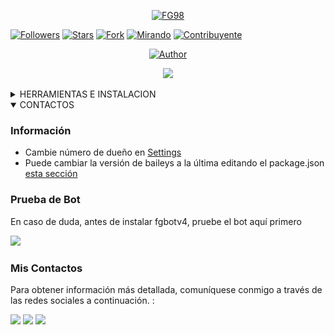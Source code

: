 
<p align="center">
<a href="https://github.com/FG98F"><img title="FG98" src="https://img.shields.io/badge/github-FG98F-orange.svg?style=social&logo=github"></a>
</p>

<a href="https://github.com/FG98F/followers"><img title="Followers" src="https://img.shields.io/github/followers/FG98F?label=Followers&style=social"></a>
<a href="https://github.com/FG98F/fgbotv4/stargazers/"><img title="Stars" src="https://img.shields.io/github/stars/FG98F/fgbotv4?&style=social"></a>
<a href="https://github.com/FG98F/fgbotv4/network/members"><img title="Fork" src="https://img.shields.io/github/forks/FG98F/fgbotv4?style=social"></a>
<a href="https://github.com/FG98F/fgbotv4/watchers"><img title="Mirando" src="https://img.shields.io/github/watchers/FG98F/fgbotv4?label=Watching&style=social"></a>
<a href="https://github.com/FG98F/fgbotv4/watchers"><img title="Contribuyente" src="https://img.shields.io/github/contributors/FG98F/fgbotv4?logo=github&style=social"></a>
</p>

<p align="center">
<a href="https://github.com/FG98F"><img title="Author" src="https://img.shields.io/badge/FG98-V4-orange?style=for-the-badge&logo=github"></a>
</p>


<p align="center">
<a href="https://github.com/FG98F/fgbotv4"><img src="https://img.shields.io/github/repo-size/FG98F/fgbotv4?label=Peso%20repositorio&style=plastic"></a>


</p>


<details close="close">
  <summary>HERRAMIENTAS E INSTALACION</summary>
  
### Herramientas
Aplicaciones para ejecutar y facilitar la edición de las necesidades del bot, puede descargar la aplicación a continuación en PlayStore.

| Aplicacion| Link |
|--------|--------|
| **Termux** | [Download](https://play.google.com/store/apps/details?id=com.termux) |
| **Acode** | [Download](https://play.google.com/store/apps/details?id=com.foxdebug.acodefree) |
<p align="center">
  <div align="center">
 <code><img height="40" src="https://raw.githubusercontent.com/github/explore/80688e429a7d4ef2fca1e82350fe8e3517d3494d/topics/terminal/terminal.png"></code>
 <code><img height="40" src="https://user-images.githubusercontent.com/72728486/108440991-c9196180-7286-11eb-910e-d95691565ec8.png"></code>

  </div>
  </p>


### Instalar con Termux
La instalación es bastante simple, siga los pasos a continuación en la Aplicación **Termux**

```bash
> pkg install git
> git clone https://github.com/FG98F/fgbotv4
> cd fgbotv4
> bash install.sh
> npm start
```

después de salir del código QR en termux, lo escanea usando el número de WhatsApp que se usará para los bots
</details>

<details open="open">
  <summary>CONTACTOS</summary>

### Información
- Cambie número de dueño en [Settings](https://github.com/FG98F/fgbotv4/blob/main/settings.json#L3)
- Puede cambiar la versión de baileys a la última editando el package.json [esta sección](https://github.com/FG98F/fgbotv4/blob/main/package.json#L10)


### Prueba de Bot
En caso de duda, antes de instalar fgbotv4, pruebe el bot aquí primero
<p>
<a href="https://chat.whatsapp.com/G5sXrkhJ0pb0Tu8nhWLaFK" target="blank"><img src="https://img.shields.io/badge/WhatsApp DyLux Bot-30302f?style=flat&logo=whatsapp" /></a>
</p>

### Mis Contactos
Para obtener información más detallada, comuníquese conmigo a través de las redes sociales a continuación. :

<p>
<a href="http://wa.me/59172945992" target="blank"><img src="https://img.shields.io/badge/Whatsapp-30302f?style=flat&logo=whatsapp" /></a>
<a href="http://www.instagram.com/fg98._/" target="blank"><img src="https://img.shields.io/badge/Instagram-30302f?style=flat&logo=instagram" /></a>
<a href="https://m.facebook.com/fg98ff" target="blank"><img src="https://img.shields.io/badge/Facebook-30302f?style=flat&logo=facebook" /></a>
</p>

  </details>
